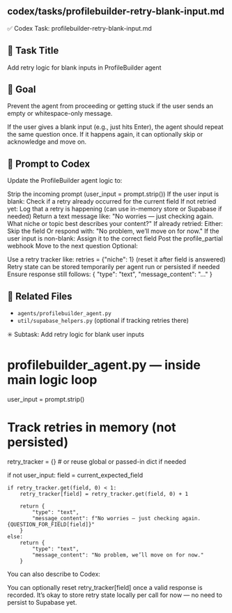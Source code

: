 ## codex/tasks/profilebuilder-retry-blank-input.md

✅ Codex Task: profilebuilder-retry-blank-input.md

## 📄 Task Title
Add retry logic for blank inputs in ProfileBuilder agent

## 🎯 Goal
Prevent the agent from proceeding or getting stuck if the user sends an empty or whitespace-only message.

If the user gives a blank input (e.g., just hits Enter), the agent should repeat the same question once. If it happens again, it can optionally skip or acknowledge and move on.

## 🧠 Prompt to Codex
Update the ProfileBuilder agent logic to:

Strip the incoming prompt (user_input = prompt.strip())
If the user input is blank:
Check if a retry already occurred for the current field
If not retried yet:
Log that a retry is happening (can use in-memory store or Supabase if needed)
Return a text message like: "No worries — just checking again. What niche or topic best describes your content?"
If already retried:
Either:
Skip the field
Or respond with: "No problem, we’ll move on for now."
If the user input is non-blank:
Assign it to the correct field
Post the profile_partial webhook
Move to the next question
Optional:

Use a retry tracker like: retries = {"niche": 1} (reset it after field is answered)
Retry state can be stored temporarily per agent run or persisted if needed
Ensure response still follows:
{
"type": "text",
"message_content": "..."
}


## 🧩 Related Files
- `agents/profilebuilder_agent.py`
- `util/supabase_helpers.py` (optional if tracking retries there)

✳️ Subtask: Add retry logic for blank user inputs

# profilebuilder_agent.py — inside main logic loop
user_input = prompt.strip()

# Track retries in memory (not persisted)
retry_tracker = {}  # or reuse global or passed-in dict if needed

if not user_input:
    field = current_expected_field

    if retry_tracker.get(field, 0) < 1:
        retry_tracker[field] = retry_tracker.get(field, 0) + 1

        return {
            "type": "text",
            "message_content": f"No worries — just checking again. {QUESTION_FOR_FIELD[field]}"
        }
    else:
        return {
            "type": "text",
            "message_content": "No problem, we’ll move on for now."
        }
You can also describe to Codex:

You can optionally reset retry_tracker[field] once a valid response is recorded.
It’s okay to store retry state locally per call for now — no need to persist to Supabase yet.